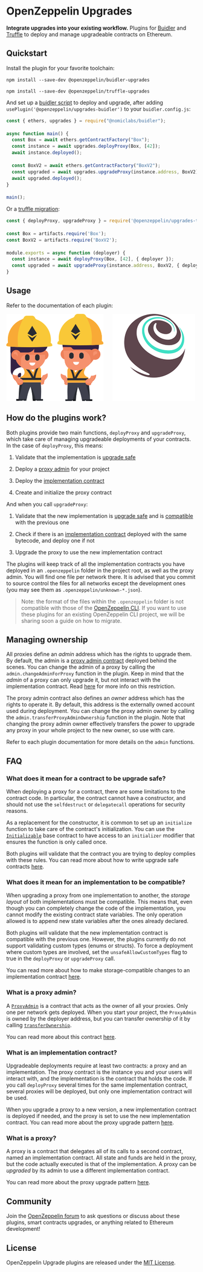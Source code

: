 # OpenZeppelin Upgrades

**Integrate upgrades into your existing workflow.** Plugins for [Buidler](https://buidler.dev/) and [Truffle](https://www.trufflesuite.com/truffle) to deploy and manage upgradeable contracts on Ethereum.

## Quickstart

Install the plugin for your favorite toolchain:
```
npm install --save-dev @openzeppelin/buidler-upgrades
```
```
npm install --save-dev @openzeppelin/truffle-upgrades
```

And set up a [buidler script](https://buidler.dev/guides/scripts.html) to deploy and upgrade, after adding `usePlugin('@openzeppelin/upgrades-buidler')` to your `buidler.config.js`:

```js
const { ethers, upgrades } = require("@nomiclabs/buidler");

async function main() {
  const Box = await ethers.getContractFactory("Box");
  const instance = await upgrades.deployProxy(Box, [42]);
  await instance.deployed();

  const BoxV2 = await ethers.getContractFactory("BoxV2");
  const upgraded = await upgrades.upgradeProxy(instance.address, BoxV2);
  await upgraded.deployed();
}

main();
```

Or a [truffle migration](https://www.trufflesuite.com/docs/truffle/getting-started/running-migrations):

```js
const { deployProxy, upgradeProxy } = require('@openzeppelin/upgrades-truffle');

const Box = artifacts.require('Box');
const BoxV2 = artifacts.require('BoxV2');

module.exports = async function (deployer) {
  const instance = await deployProxy(Box, [42], { deployer });
  const upgraded = await upgradeProxy(instance.address, BoxV2, { deployer });
}
```

## Usage

Refer to the documentation of each plugin:

[![buidler](./assets/buidler.png "buidler")](./packages/plugin-buidler/README.md)
&nbsp;&nbsp;&nbsp;&nbsp;
[![truffle](./assets/truffle.png "truffle")](./packages/plugin-truffle/README.md)

## How do the plugins work?

Both plugins provide two main functions, `deployProxy` and `upgradeProxy`, which take care of managing upgradeable deployments of your contracts. In the case of `deployProxy`, this means:

1. Validate that the implementation is [upgrade safe](#what-does-it-mean-for-a-contract-to-be-upgrade-safe)

2. Deploy a [proxy admin](#what-is-a-proxy-admin) for your project

3. Deploy the [implementation contract](#what-is-an-implementation-contract)

4. Create and initialize the proxy contract

And when you call `upgradeProxy`:

1. Validate that the new implementation is [upgrade safe](#what-does-it-mean-for-a-contract-to-be-upgrade-safe) and is [compatible](#what-does-it-mean-for-an-implementation-to-be-compatible) with the previous one

2. Check if there is an [implementation contract](#what-is-an-implementation-contract) deployed with the same bytecode, and deploy one if not

3. Upgrade the proxy to use the new implementation contract

The plugins will keep track of all the implementation contracts you have deployed in an `.openzeppelin` folder in the project root, as well as the proxy admin. You will find one file per network there. It is advised that you commit to source control the files for all networks except the development ones (you may see them as `.openzeppelin/unknown-*.json`).

> Note: the format of the files within the `.openzeppelin` folder is not compatible with those of the [OpenZeppelin CLI](https://docs.openzeppelin.com/cli/2.8/). If you want to use these plugins for an existing OpenZeppelin CLI project, we will be sharing soon a guide on how to migrate.

## Managing ownership

All proxies define an _admin_ address which has the rights to upgrade them. By default, the admin is a [proxy admin contract](#what-is-a-proxy-admin) deployed behind the scenes. You can change the admin of a proxy by calling the `admin.changeAdminForProxy` function in the plugin. Keep in mind that the _admin_ of a proxy can only upgrade it, but not interact with the implementation contract. Read [here](https://docs.openzeppelin.com/upgrades/2.8/proxies#transparent-proxies-and-function-clashes) for more info on this restriction.

The proxy admin contract also defines an _owner_ address which has the rights to operate it. By default, this address is the externally owned account used during deployment. You can change the proxy admin owner by calling the `admin.transferProxyAdminOwnership` function in the plugin. Note that changing the proxy admin owner effectively transfers the power to upgrade any proxy in your whole project to the new owner, so use with care.

Refer to each plugin documentation for more details on the `admin` functions.

## FAQ

### What does it mean for a contract to be upgrade safe?

When deploying a proxy for a contract, there are some limitations to the contract code. In particular, the contract cannot have a constructor, and should not use the `selfdestruct` or `delegatecall` operations for security reasons.

As a replacement for the constructor, it is common to set up an `initialize` function to take care of the contract's initialization. You can use the [`Initializable`](https://docs.openzeppelin.com/upgrades/2.8/writing-upgradeable#initializers) base contract to have access to an `initializer` modifier that ensures the function is only called once.

Both plugins will validate that the contract you are trying to deploy complies with these rules. You can read more about how to write upgrade safe contracts [here](https://docs.openzeppelin.com/upgrades/2.8/writing-upgradeable).

### What does it mean for an implementation to be compatible?

When upgrading a proxy from one implementation to another, the _storage layout_ of both implementations must be compatible. This means that, even though you can completely change the code of the implementation, you cannot modify the existing contract state variables. The only operation allowed is to append new state variables after the ones already declared.

Both plugins will validate that the new implementation contract is compatible with the previous one. However, the plugins currently do not support validating custom types (enums or structs). To force a deployment where custom types are involved, set the `unsafeAllowCustomTypes` flag to true in the `deployProxy` or `upgradeProxy` call.

You can read more about how to make storage-compatible changes to an implementation contract [here](https://docs.openzeppelin.com/upgrades/2.8/writing-upgradeable#modifying-your-contracts).

### What is a proxy admin?

A [`ProxyAdmin`](packages/core/contracts/proxy/ProxyAdmin.sol) is a contract that acts as the owner of all your proxies. Only one per network gets deployed. When you start your project, the `ProxyAdmin` is owned by the deployer address, but you can transfer ownership of it by calling [`transferOwnership`](https://docs.openzeppelin.com/contracts/3.x/api/access#Ownable-transferOwnership-address-).

You can read more about this contract [here](https://docs.openzeppelin.com/cli/2.8/contracts-architecture#proxyadmin.sol).

### What is an implementation contract?

Upgradeable deployments require at least two contracts: a proxy and an implementation. The proxy contract is the instance you and your users will interact with, and the implementation is the contract that holds the code. If you call `deployProxy` several times for the same implementation contract, several proxies will be deployed, but only one implementation contract will be used.

When you upgrade a proxy to a new version, a new implementation contract is deployed if needed, and the proxy is set to use the new implementation contract. You can read more about the proxy upgrade pattern [here](https://docs.openzeppelin.com/upgrades/2.8/proxies).

### What is a proxy?

A proxy is a contract that delegates all of its calls to a second contract, named an implementation contract. All state and funds are held in the proxy, but the code actually executed is that of the implementation. A proxy can be _upgraded_ by its admin to use a different implementation contract.

You can read more about the proxy upgrade pattern [here](https://docs.openzeppelin.com/upgrades/2.8/proxies).

## Community

Join the [OpenZeppelin forum](https://forum.openzeppelin.com/) to ask questions or discuss about these plugins, smart contracts upgrades, or anything related to Ethereum development!

## License

OpenZeppelin Upgrade plugins are released under the [MIT License](LICENSE).
